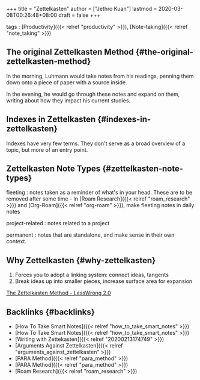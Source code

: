 +++
title = "Zettelkasten"
author = ["Jethro Kuan"]
lastmod = 2020-03-08T00:26:48+08:00
draft = false
+++

tags
: [Productivity]({{< relref "productivity" >}}), [Note-taking]({{< relref "note_taking" >}})


## The original Zettelkasten Method {#the-original-zettelkasten-method}

In the morning, Luhmann would take notes from his readings, penning
them down onto a piece of paper with a source inside.

In the evening, he would go through these notes and expand on them,
writing about how they impact his current studies.


## Indexes in Zettelkasten {#indexes-in-zettelkasten}

Indexes have very few terms. They don't serve as a broad overview of a
topic, but more of an entry point.


## Zettelkasten Note Types {#zettelkasten-note-types}

fleeting
: notes taken as a reminder of what's in your head. These
    are to be removed after some time
    -   In [Roam Research]({{< relref "roam_research" >}}) and [Org-Roam]({{< relref "org-roam" >}}), make fleeting notes in daily notes

project-related
: notes related to a project

permanent
: notes that are standalone, and make sense in their own context.


## Why Zettelkasten {#why-zettelkasten}

1.  Forces you to adopt a linking system: connect ideas, tangents
2.  Break ideas up into smaller pieces, increase surface area for
    expansion

[The Zettelkasten Method - LessWrong 2.0](https://www.lesswrong.com/posts/NfdHG6oHBJ8Qxc26s/the-zettelkasten-method-1)


## Backlinks {#backlinks}

-   [How To Take Smart Notes]({{< relref "how_to_take_smart_notes" >}})
-   [How To Take Smart Notes]({{< relref "how_to_take_smart_notes" >}})
-   [Writing with Zettekasten]({{< relref "20200213174749" >}})
-   [Arguments Against Zettelkasten]({{< relref "arguments_against_zettelkasten" >}})
-   [PARA Method]({{< relref "para_method" >}})
-   [PARA Method]({{< relref "para_method" >}})
-   [Roam Research]({{< relref "roam_research" >}})
